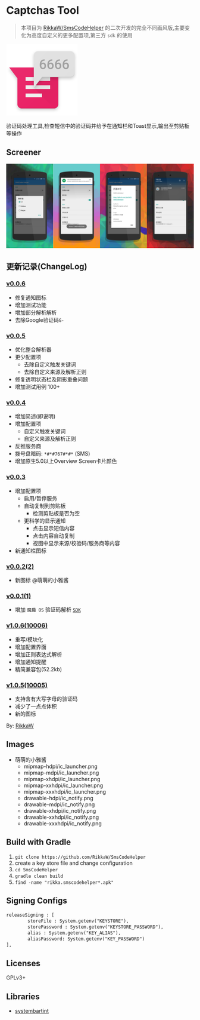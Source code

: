 Captchas Tool
===============

> 本项目为 [RikkaW/SmsCodeHelper](https://github.com/RikkaW/SmsCodeHelper) 的二次开发的完全不同画风版,主要变化为高度自定义的更多配置项,第三方 `sdk` 的使用

![](./app/src/main/res/mipmap-xxxhdpi/ic_launcher.png)

验证码处理工具,检查短信中的验证码并给予在通知栏和Toast显示,输出至剪贴板等操作


## Screener

![](./Screener/20151225191021.png)

## 更新记录(ChangeLog)
### [v0.0.6](./apk/me.gitai.smscodehelper-release-c7-v0.0.6.apk)
* 修复通知图标
* 增加测试功能
* 增加部分解析解析
* 去除Google验证码`G-`

### [v0.0.5](./apk/me.gitai.smscodehelper-release-c5-v0.0.5.apk)
* 优化整合解析器
* 更少配置项
	- 去除自定义触发关键词
	- 去除自定义来源及解析正则
* 修复透明状态栏及阴影重叠问题
* 增加测试用例 100+

### [v0.0.4](./apk/me.gitai.smscodehelper-release-c4-v0.0.4.apk)
* 增加简述(即说明)
* 增加配置项
	- 自定义触发关键词
	- 自定义来源及解析正则
* 反推服务商
* 拨号盘暗码: `*#*#767#*#*`  (SMS)
* 增加原生5.0以上Overview Screen卡片颜色

### [v0.0.3](./apk/me.gitai.smscodehelper-release-c3-v0.0.3.apk)
* 增加配置项
	- 启用/暂停服务
	- 自动复制到剪贴板
		* 检测剪贴板是否为空
	- 更科学的显示通知
		* 点击显示短信内容
		* 点击内容自动复制
		* 视图中显示来源/校验码/服务商等内容
* 新通知栏图标

### [v0.0.2(2)](./apk/me.gitai.smscodehelper-release-c2-v0.0.2-t12261829.apk)

* 新图标 @萌萌的小雅酱

### [v0.0.1(1)](./apk/me.gitai.smscodehelper-release-c1-v0.0.1-t12251854.apk)

* 增加 `魔趣 OS` 验证码解析 [`SDK`](http://opengrok.mokeedev.com/mkl-mr1/xref/external/mokee/MoKeeSDKs/libMoKeeCloud/libMoKeeCloud.jar)

### [v1.0.6(10006)](./apk/rikka.smscodehelper-release-c10006-v1.0.6-t12131130.apk)

* 重写/模块化
* 增加配置界面
* 增加正则表达式解析
* 增加通知提醒
* 精简兼容包(52.2kb)

### [v1.0.5(10005)](https://github.com/RikkaW/SmsCodeHelper)

* 支持含有大写字母的验证码
* 减少了一点点体积
* 新的图标

By:  [RikkaW](https://github.com/RikkaW)

## Images

- 萌萌的小雅酱
	+ mipmap-hdpi/ic_launcher.png
	+ mipmap-mdpi/ic_launcher.png
	+ mipmap-xhdpi/ic_launcher.png
	+ mipmap-xxhdpi/ic_launcher.png
	+ mipmap-xxxhdpi/ic_launcher.png
	+ drawable-hdpi/ic_notify.png
	+ drawable-mdpi/ic_notify.png
	+ drawable-xhdpi/ic_notify.png
	+ drawable-xxhdpi/ic_notify.png
	+ drawable-xxxhdpi/ic_notify.png

## Build with Gradle

1. `git clone https://github.com/RikkaW/SmsCodeHelper`
2.  create a key store file and change configuration
3. `cd SmsCodeHelper`
4. `gradle clean build`
5. `find -name "rikka.smscodehelper*.apk"`

## Signing Configs
```
releaseSigning : [
        storeFile : System.getenv("KEYSTORE"),
        storePassword : System.getenv("KEYSTORE_PASSWORD"),
        alias : System.getenv("KEY_ALIAS"),
        aliasPassword: System.getenv("KEY_PASSWORD")
],
```

## Licenses

GPLv3+

## Libraries

- [systembartint](https://github.com/jgilfelt/SystemBarTint)

